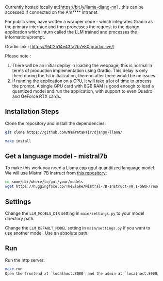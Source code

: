 Currently hosted locally at:[https://bit.ly/llama-djang-nn]  .  this can be accessed if connected on the Am**** intranet.  

For public view, have written a wrapper code - which integrates Gradio as the primary interface and then processes the request to the django application which inturn called the LLM trained and processes the information/prompt.   

Gradio link : [https://94f2514e43fa2b7e80.gradio.live/]  


Please note : 
1. There will be an initial deplay in loading the webpage, this is normal in terms of production implementation using Gradio. This delay is only there during the 1st initialization, thereon after there would be no issues.
2. If running the application on a CPU, it will take a lot of time to process the prompt. A single GPU card with 8GB RAM is good enough to load a quantized model and run the application, with support to even Quadro and GeForce RTX cards.  

## Installation Steps

Clone the repository and install the dependencies:

```bash
git clone https://github.com/NamrataNair/django-llama/

make install
```
## Get a language model - mistral7b

To make this work you need a Llama.cpp gguf quantitized language model. We
will use Mistral 7B Instruct from [this repository](https://huggingface.co/TheBloke/Mistral-7B-Instruct-v0.1-GGUF):

```bash
cd some/dir/where/to/put/your/models
wget https://huggingface.co/TheBloke/Mistral-7B-Instruct-v0.1-GGUF/resolve/main/mistral-7b-instruct-v0.1.Q4_K_M.gguf
```

## Settings

Change the `LLM_MODELS_DIR` setting in `main/settings.py` to your model directory path.

Change the `LLM_DEFAULT_MODEL` setting in `main/settings.py` if you
want to use another model. Use an absolute path.

## Run

Run the http server:

```bash
make run
Open the frontend at `localhost:8000` and the admin at `localhost:8000/admin/`
